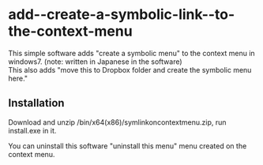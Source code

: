 add--create-a-symbolic-link--to-the-context-menu
======================

This simple software adds "create a symbolic menu" to the context menu in windows7. (note: written in Japanese in the software)  
This also adds "move this to Dropbox folder and create the symbolic menu here."
  
Installation
------
Download and unzip /bin/x64(x86)/symlinkoncontextmenu.zip,  run install.exe in it.

You can uninstall this software "uninstall this menu" menu created on the context menu.